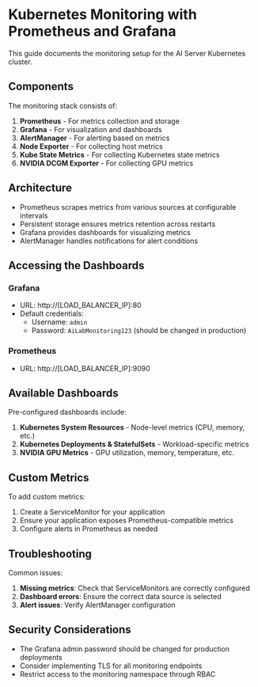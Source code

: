 # Kubernetes Monitoring with Prometheus and Grafana

This guide documents the monitoring setup for the AI Server Kubernetes cluster.

## Components

The monitoring stack consists of:

1. **Prometheus** - For metrics collection and storage
2. **Grafana** - For visualization and dashboards
3. **AlertManager** - For alerting based on metrics
4. **Node Exporter** - For collecting host metrics
5. **Kube State Metrics** - For collecting Kubernetes state metrics
6. **NVIDIA DCGM Exporter** - For collecting GPU metrics

## Architecture

- Prometheus scrapes metrics from various sources at configurable intervals
- Persistent storage ensures metrics retention across restarts
- Grafana provides dashboards for visualizing metrics
- AlertManager handles notifications for alert conditions

## Accessing the Dashboards

### Grafana

- URL: http://[LOAD_BALANCER_IP]:80
- Default credentials: 
  - Username: `admin`
  - Password: `AiLabMonitoring123` (should be changed in production)
  
### Prometheus

- URL: http://[LOAD_BALANCER_IP]:9090

## Available Dashboards

Pre-configured dashboards include:

1. **Kubernetes System Resources** - Node-level metrics (CPU, memory, etc.)
2. **Kubernetes Deployments & StatefulSets** - Workload-specific metrics
3. **NVIDIA GPU Metrics** - GPU utilization, memory, temperature, etc.

## Custom Metrics

To add custom metrics:

1. Create a ServiceMonitor for your application
2. Ensure your application exposes Prometheus-compatible metrics
3. Configure alerts in Prometheus as needed

## Troubleshooting

Common issues:

1. **Missing metrics**: Check that ServiceMonitors are correctly configured
2. **Dashboard errors**: Ensure the correct data source is selected
3. **Alert issues**: Verify AlertManager configuration

## Security Considerations

- The Grafana admin password should be changed for production deployments
- Consider implementing TLS for all monitoring endpoints
- Restrict access to the monitoring namespace through RBAC

